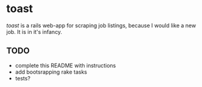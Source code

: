 
toast
=====

*toast* is a rails web-app for scraping job listings, because I would like a new job.  It is in it's infancy.

TODO
----
+ complete this README with instructions
+ add bootsrapping rake tasks
+ tests?
